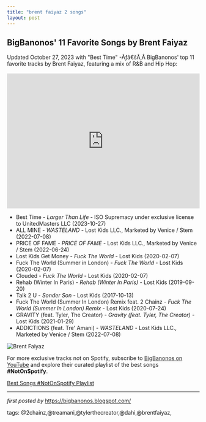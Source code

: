```yaml
---
title: "brent faiyaz 2 songs"
layout: post
---
```

<h2>BigBanonos' 11 Favorite Songs by Brent Faiyaz</h2><div>Updated October 27, 2023 with "Best Time" -Ãƒâ€šÃ‚Â BigBanonos' top 11 favorite tracks by Brent Faiyaz, featuring a mix of R&B and Hip Hop:</div><div><br /></div><iframe allow="autoplay; clipboard-write; encrypted-media; fullscreen; picture-in-picture" allowfullscreen="" frameborder="0" height="352" loading="lazy" src="https://open.spotify.com/embed/playlist/3NdPLwj6WZTroL2hSxcFmz?utm_source=generator" width="100%"></iframe> <!--Song Listings-->
<ul> <li>Best Time - <em>Larger Than Life</em> - ISO Supremacy under exclusive license to UnitedMasters LLC (2023-10-27)</li> <li>ALL MINE - <em>WASTELAND</em> - Lost Kids LLC., Marketed by Venice / Stem (2022-07-08)</li> <li>PRICE OF FAME - <em>PRICE OF FAME</em> - Lost Kids LLC., Marketed by Venice / Stem (2022-06-24)</li> <li>Lost Kids Get Money - <em>Fuck The World</em> - Lost Kids (2020-02-07)</li> <li>Fuck The World (Summer in London) - <em>Fuck The World</em> - Lost Kids (2020-02-07)</li> <li>Clouded - <em>Fuck The World</em> - Lost Kids (2020-02-07)</li> <li>Rehab (Winter In Paris) - <em>Rehab (Winter In Paris)</em> - Lost Kids (2019-09-20)</li> <li>Talk 2 U - <em>Sonder Son</em> - Lost Kids (2017-10-13)</li> <li>Fuck The World (Summer In London) Remix feat. 2 Chainz - <em>Fuck The World (Summer In London) Remix</em> - Lost Kids (2020-07-24)</li> <li>GRAVITY (feat. Tyler, The Creator) - <em>Gravity (feat. Tyler, The Creator)</em> - Lost Kids (2021-01-29)</li> <li>ADDICTIONS (feat. Tre' Amani) - <em>WASTELAND</em> - Lost Kids LLC., Marketed by Venice / Stem (2022-07-08)</li>
</ul> <!--Image-->
<img alt="Brent Faiyaz" src="https://assets.vogue.com/photos/62c5e16903b6d9a4fdd6b839/16:9/w_1280,c_limit/20220618_VOGUE_BRENT-FAIYAZ_LOOK_03_090.jpg" />


<!--Subscribe and Playlist Links-->
<div>
    <p>For more exclusive tracks not on Spotify, subscribe to <a href="https://www.youtube.com/@BigBanonos" target="_blank">BigBanonos on YouTube</a> and explore their curated playlist of the best songs <strong>#NotOnSpotify</strong>.</p>
    <p><a href="https://www.youtube.com/playlist?list=PLtuNtuTatqI0kFahUCbtbfenC_ET5O_tr" target="_blank">Best Songs #NotOnSpotify Playlist<br /></a></p></div>

<hr />

<p><em>first posted by</em> <a href="https://bigbanonos.blogspot.com/" rel="noopener" target="_new">https://bigbanonos.blogspot.com/</a></p>

<p>tags: @2chainz,@treamani,@tylerthecreator,@dahi,@brentfaiyaz,</p>
